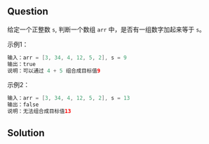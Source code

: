 ## Question

给定一个正整数 `s`, 判断一个数组 `arr` 中，是否有一组数字加起来等于 `s`。

示例1：

```java
输入：arr = [3, 34, 4, 12, 5, 2], s = 9
输出：true
说明：可以通过 4 + 5 组合成目标值9
```

示例2：

```java
输入：arr = [3, 34, 4, 12, 5, 2], s = 13
输出：false
说明：无法组合成目标值13
```

## Solution

